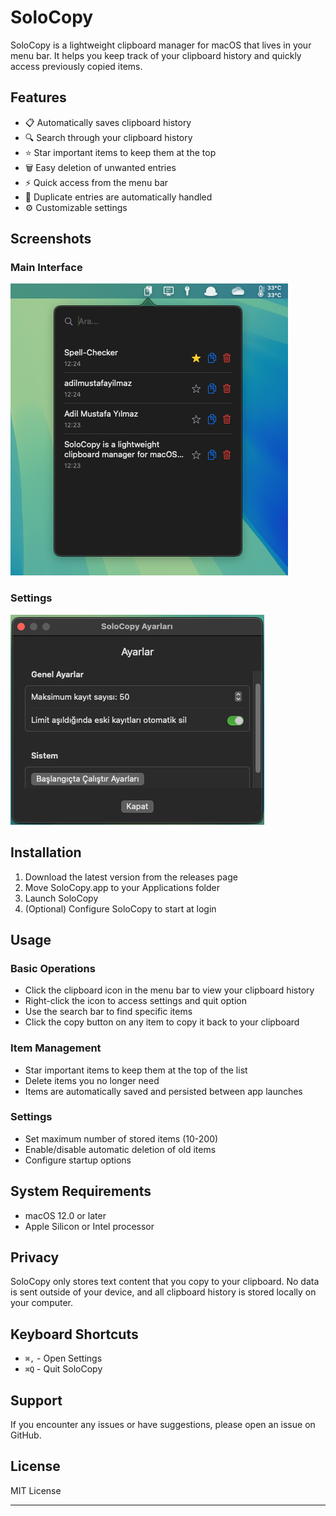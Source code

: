 # SoloCopy

SoloCopy is a lightweight clipboard manager for macOS that lives in your menu bar. It helps you keep track of your clipboard history and quickly access previously copied items.


## Features

- 📋 Automatically saves clipboard history
- 🔍 Search through your clipboard history
- ⭐️ Star important items to keep them at the top
- 🗑️ Easy deletion of unwanted entries
- ⚡️ Quick access from the menu bar
- 🎯 Duplicate entries are automatically handled
- ⚙️ Customizable settings

## Screenshots

### Main Interface
![Main Interface](screenshots/main.png)

### Settings
![Settings](screenshots/settings.png)

## Installation

1. Download the latest version from the releases page
2. Move SoloCopy.app to your Applications folder
3. Launch SoloCopy
4. (Optional) Configure SoloCopy to start at login

## Usage

### Basic Operations
- Click the clipboard icon in the menu bar to view your clipboard history
- Right-click the icon to access settings and quit option
- Use the search bar to find specific items
- Click the copy button on any item to copy it back to your clipboard

### Item Management
- Star important items to keep them at the top of the list
- Delete items you no longer need
- Items are automatically saved and persisted between app launches

### Settings
- Set maximum number of stored items (10-200)
- Enable/disable automatic deletion of old items
- Configure startup options

## System Requirements

- macOS 12.0 or later
- Apple Silicon or Intel processor

## Privacy

SoloCopy only stores text content that you copy to your clipboard. No data is sent outside of your device, and all clipboard history is stored locally on your computer.

## Keyboard Shortcuts

- `⌘,` - Open Settings
- `⌘Q` - Quit SoloCopy

## Support

If you encounter any issues or have suggestions, please open an issue on GitHub.

## License

MIT License

---